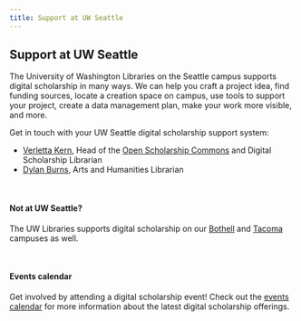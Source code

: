 ```yaml
---
title: Support at UW Seattle
---
```



## Support at UW Seattle

The University of Washington Libraries on the Seattle campus supports digital scholarship in many ways. We can help you craft a project idea, find funding sources, locate a creation space on campus, use tools to support your project, create a data management plan, make your work more visible, and more.

Get in touch with your UW Seattle digital scholarship support system:
- [Verletta Kern](https://guides.lib.uw.edu/research/vkern), Head of the [Open Scholarship Commons](https://www.lib.washington.edu/openscholarship) and Digital Scholarship Librarian
- [Dylan Burns](https://guides.lib.uw.edu/research/burns), Arts and Humanities Librarian

<br>

#### Not at UW Seattle?

The UW Libraries supports digital scholarship on our [Bothell](https://guides.lib.uw.edu/bothell/digitalscholarship) and [Tacoma](https://guides.lib.uw.edu/tacdigitalscholarship) campuses as well.

<br>

#### Events calendar

Get involved by attending a digital scholarship event! Check out the [events calendar](https://www.lib.washington.edu/digitalscholarship/calendar) for more information about the latest digital scholarship offerings.
